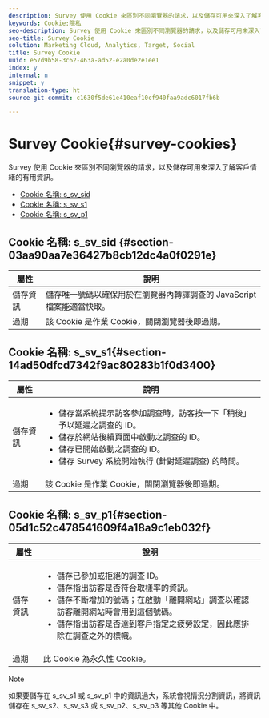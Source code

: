 ```yaml
---
description: Survey 使用 Cookie 來區別不同瀏覽器的請求，以及儲存可用來深入了解客戶情緒的有用資訊。
keywords: Cookie;隱私
seo-description: Survey 使用 Cookie 來區別不同瀏覽器的請求，以及儲存可用來深入了解客戶情緒的有用資訊。
seo-title: Survey Cookie
solution: Marketing Cloud, Analytics, Target, Social
title: Survey Cookie
uuid: e57d9b58-3c62-463a-ad52-e2a0de2e1ee1
index: y
internal: n
snippet: y
translation-type: ht
source-git-commit: c1630f5de61e410eaf10cf940faa9adc6017fb6b

---
```



# Survey Cookie{#survey-cookies}

Survey 使用 Cookie 來區別不同瀏覽器的請求，以及儲存可用來深入了解客戶情緒的有用資訊。

* [Cookie 名稱: s_sv_sid](../cookies-overview/cookies-survey.md#section-03aa90aa7e36427b8cb12dc4a0f0291e)
* [Cookie 名稱: s_sv_s1](../cookies-overview/cookies-survey.md#section-14ad50dfcd7342f9ac80283b1f0d3400)
* [Cookie 名稱: s_sv_p1](../cookies-overview/cookies-survey.md#section-05d1c52c478541609f4a18a9c1eb032f)

## Cookie 名稱: s_sv_sid {#section-03aa90aa7e36427b8cb12dc4a0f0291e}

| 屬性 | 說明 |
|---|---|
| 儲存資訊 | 儲存唯一號碼以確保用於在瀏覽器內轉譯調查的 JavaScript 檔案能適當快取。 |
| 過期 | 該 Cookie 是作業 Cookie，關閉瀏覽器後即過期。 |

## Cookie 名稱: s_sv_s1{#section-14ad50dfcd7342f9ac80283b1f0d3400}

<table id="table_6835D64C5D464A049F576621F2BE3FAD"> 
 <thead> 
  <tr> 
   <th colname="col1" class="entry"> 屬性 </th> 
   <th colname="col2" class="entry"> 說明 </th> 
  </tr> 
 </thead>
 <tbody> 
  <tr> 
   <td colname="col1"> 儲存資訊 </td> 
   <td colname="col2"> <p> 
     <ul id="ul_350369AFBEFF49938026D7D25D012A88"> 
      <li id="li_EA3D03382BFA474B802D1EE2054FABDB">儲存當系統提示訪客參加調查時，訪客按一下「稍後」予以延遲之調查的 ID。 </li> 
      <li id="li_6111E8D568D64D7CBFB906046134025C"> 儲存於網站後續頁面中啟動之調查的 ID。 </li> 
      <li id="li_A16519F487654435B50577DA08654E70">儲存已開始啟動之調查的 ID。 </li> 
      <li id="li_8322C91846AB4A65B277C435D61660BF">儲存 Survey 系統開始執行 (針對延遲調查) 的時間。 </li> 
     </ul> </p> </td> 
  </tr> 
  <tr> 
   <td colname="col1"> 過期 </td> 
   <td colname="col2"> 該 Cookie 是作業 Cookie，關閉瀏覽器後即過期。 </td> 
  </tr> 
 </tbody> 
</table>

## Cookie 名稱: s_sv_p1{#section-05d1c52c478541609f4a18a9c1eb032f}

<table id="table_8F6CC83D32D54BEE99884318AD126C98"> 
 <thead> 
  <tr> 
   <th colname="col1" class="entry"> 屬性 </th> 
   <th colname="col2" class="entry"> 說明 </th> 
  </tr> 
 </thead>
 <tbody> 
  <tr> 
   <td colname="col1"> 儲存資訊 </td> 
   <td colname="col2"> <p> 
     <ul id="ul_A2717AD89DA540468963E9E7FBD382D5"> 
      <li id="li_21B0165911C74BA796111E9C93142B95">儲存已參加或拒絕的調查 ID。 </li> 
      <li id="li_DD966285CAE7438C9E43AFC4E91569F8">儲存指出訪客是否符合取樣率的資訊。 </li> 
      <li id="li_27BD16FE78BC46C3846BFFE4DF65BCB3">儲存不斷增加的號碼；在啟動「離開網站」調查以確認訪客離開網站時會用到這個號碼。 </li> 
      <li id="li_0C9FF8939615407BB9A0DB24C7C31CE6">儲存指出訪客是否達到客戶指定之疲勞設定，因此應排除在調查之外的標幟。 </li> 
     </ul> </p> </td> 
  </tr> 
  <tr> 
   <td colname="col1"> 過期 </td> 
   <td colname="col2"> 此 Cookie 為永久性 Cookie。 </td> 
  </tr> 
 </tbody> 
</table>

<a id="section_488AFFB899004968A2479B2423E6EEB7"></a>

>[!NOTE]
>
>如果要儲存在 s_sv_s1 或 s_sv_p1 中的資訊過大，系統會視情況分割資訊，將資訊儲存在 s_sv_s2、s_sv_s3 或 s_sv_p2、s_sv_p3 等其他 Cookie 中。

